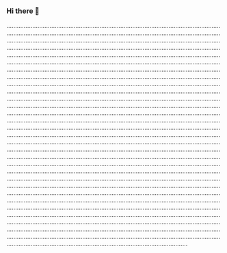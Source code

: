 ### Hi there 👋

.................................................................................................................................................................................................................................................................................................................................................................................................................................................................................................................................................................................................................................................................................................................................................................................................................................................................................................................................................................................................................................................................................................................................................................................................................................................................................................................................................................................................................................................................................................................................................................................................................................................................................................................................................................................................................................................................................................................................................................................................................................................................................................................................................................................................................................................................................................................................................................................................................................................................................................................................................................................................................................................................................................................................................................................................................................................................................................................................................................................................................................................................................................................................................................................................................................................................................................................................................................................................................................................................................................................................................................................................................................................................................................................................................................................................................................................................................................................................................................................